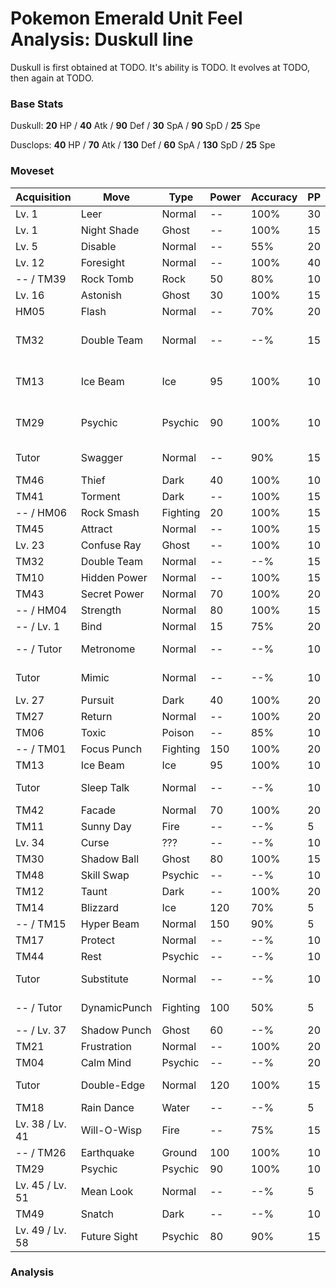 # Pokemon Emerald Unit Feel Analysis: Duskull line

Duskull is first obtained at TODO. It's ability is TODO. It evolves at TODO, then again at TODO.

### Base Stats

Duskull: **20** HP / **40** Atk / **90** Def / **30** SpA / **90** SpD / **25** Spe

Dusclops: **40** HP / **70** Atk / **130** Def / **60** SpA / **130** SpD / **25** Spe

### Moveset

|Acquisition    |Move        |Type    |Power|Accuracy|PP |Notes                    |
|---            |---         |---     |---  |---     |---|---                      |
|Lv. 1          |Leer        |Normal  |--   |100%    |30 |                         |
|Lv. 1          |Night Shade |Ghost   |--   |100%    |15 |                         |
|Lv. 5          |Disable     |Normal  |--   |55%     |20 |                         |
|Lv. 12         |Foresight   |Normal  |--   |100%    |40 |                         |
|-- / TM39      |Rock Tomb   |Rock    |50   |80%     |10 |                         |
|Lv. 16         |Astonish    |Ghost   |30   |100%    |15 |                         |
|HM05           |Flash       |Normal  |--   |70%     |20 |                         |
|TM32           |Double Team |Normal  |--   |--%     |15 |Buy at Game Corner       |
|TM13           |Ice Beam    |Ice     |95   |100%    |10 |Buy at Game Corner       |
|TM29           |Psychic     |Psychic |90   |100%    |10 |Buy at Game Corner       |
|Tutor          |Swagger     |Normal  |--   |90%     |15 |Emerald only             |
|TM46           |Thief       |Dark    |40   |100%    |10 |                         |
|TM41           |Torment     |Dark    |--   |100%    |15 |                         |
|-- / HM06      |Rock Smash  |Fighting|20   |100%    |15 |                         |
|TM45           |Attract     |Normal  |--   |100%    |15 |                         |
|Lv. 23         |Confuse Ray |Ghost   |--   |100%    |10 |                         |
|TM32           |Double Team |Normal  |--   |--%     |15 |                         |
|TM10           |Hidden Power|Normal  |--   |100%    |15 |                         |
|TM43           |Secret Power|Normal  |70   |100%    |20 |                         |
|-- / HM04      |Strength    |Normal  |80   |100%    |15 |                         |
|-- / Lv. 1     |Bind        |Normal  |15   |75%     |20 |                         |
|-- / Tutor     |Metronome   |Normal  |--   |--%     |10 |Emerald only             |
|Tutor          |Mimic       |Normal  |--   |--%     |10 |Emerald only             |
|Lv. 27         |Pursuit     |Dark    |40   |100%    |20 |                         |
|TM27           |Return      |Normal  |--   |100%    |20 |                         |
|TM06           |Toxic       |Poison  |--   |85%     |10 |                         |
|-- / TM01      |Focus Punch |Fighting|150  |100%    |20 |                         |
|TM13           |Ice Beam    |Ice     |95   |100%    |10 |                         |
|Tutor          |Sleep Talk  |Normal  |--   |--%     |10 |Emerald only             |
|TM42           |Facade      |Normal  |70   |100%    |20 |                         |
|TM11           |Sunny Day   |Fire    |--   |--%     |5  |                         |
|Lv. 34         |Curse       |???     |--   |--%     |10 |                         |
|TM30           |Shadow Ball |Ghost   |80   |100%    |15 |                         |
|TM48           |Skill Swap  |Psychic |--   |--%     |10 |                         |
|TM12           |Taunt       |Dark    |--   |100%    |20 |                         |
|TM14           |Blizzard    |Ice     |120  |70%     |5  |                         |
|-- / TM15      |Hyper Beam  |Normal  |150  |90%     |5  |                         |
|TM17           |Protect     |Normal  |--   |--%     |10 |                         |
|TM44           |Rest        |Psychic |--   |--%     |10 |                         |
|Tutor          |Substitute  |Normal  |--   |--%     |10 |Emerald only             |
|-- / Tutor     |DynamicPunch|Fighting|100  |50%     |5  |Emerald only             |
|-- / Lv. 37    |Shadow Punch|Ghost   |60   |--%     |20 |                         |
|TM21           |Frustration |Normal  |--   |100%    |20 |                         |
|TM04           |Calm Mind   |Psychic |--   |--%     |20 |                         |
|Tutor          |Double-Edge |Normal  |120  |100%    |15 |Emerald only             |
|TM18           |Rain Dance  |Water   |--   |--%     |5  |                         |
|Lv. 38 / Lv. 41|Will-O-Wisp |Fire    |--   |75%     |15 |                         |
|-- / TM26      |Earthquake  |Ground  |100  |100%    |10 |                         |
|TM29           |Psychic     |Psychic |90   |100%    |10 |                         |
|Lv. 45 / Lv. 51|Mean Look   |Normal  |--   |--%     |5  |                         |
|TM49           |Snatch      |Dark    |--   |--%     |10 |                         |
|Lv. 49 / Lv. 58|Future Sight|Psychic |80   |90%     |15 |                         |

### Analysis
